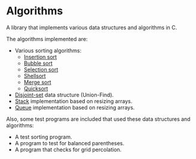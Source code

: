 Algorithms
==========

A library that implements various data structures and algorithms in C.

The algorithms implemented are:

* Various sorting algorithms:
    * [Insertion sort](https://en.wikipedia.org/wiki/Insertion_sort)
    * [Bubble sort](https://en.wikipedia.org/wiki/Bubble_sort)
    * [Selection sort](https://en.wikipedia.org/wiki/Selection_sort)
    * [Shellsort](https://en.wikipedia.org/wiki/Shellsort)
    * [Merge sort](https://en.wikipedia.org/wiki/Merge_sort)
    * [Quicksort](https://en.wikipedia.org/wiki/Quicksort)
* [Disjoint-set](https://en.wikipedia.org/wiki/Disjoint-set_data_structure) data structure (Union-Find).
* [Stack](https://en.wikipedia.org/wiki/Stack_\(abstract_data_type\)) implementation based on resizing arrays.
* [Queue](https://en.wikipedia.org/wiki/Queue_\(abstract_data_type\)) implementation based on resizing arrays.

Also, some test programs are included that used these data structures and algorithms:

* A test sorting program.
* A program to test for balanced parentheses.
* A program that checks for grid percolation.
